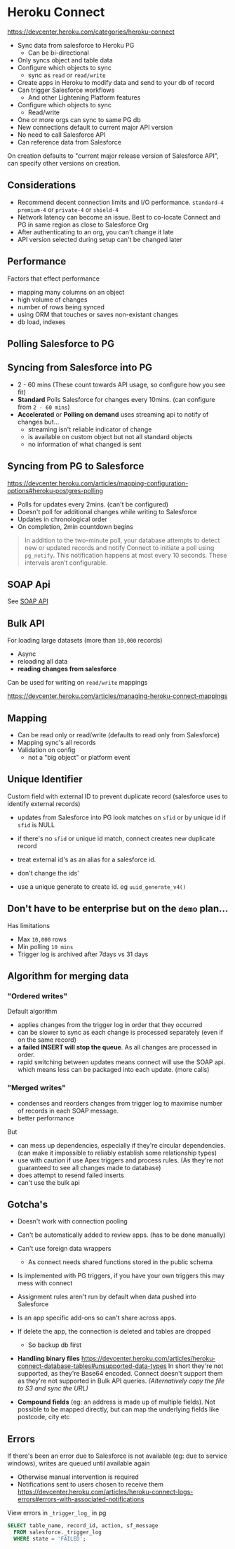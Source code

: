 # Heroku Connect

https://devcenter.heroku.com/categories/heroku-connect

- Sync data from salesforce to Heroku PG
  - Can be bi-directional
- Only syncs object and table data
- Configure which objects to sync
  - sync as `read` or `read/write`
- Create apps in Heroku to modify data and send to your db of record
- Can trigger Salesforce workflows
  - And other Lightening Platform features
- Configure which objects to sync
  - Read/write
- One or more orgs can sync to same PG db
- New connections default to current major API version
- No need to call Salesforce API
- Can reference data from Salesforce

On creation defaults to "current major release version of Salesforce API", can specify other versions on creation.

## Considerations

- Recommend decent connection limits and I/O performance. `standard-4` `premium-4` or `private-4` or `shield-4`
- Network latency can become an issue. Best to co-locate Connect and PG in same region as close to Salesforce Org
- After authenticating to an org, you can't change it late
- API version selected during setup can't be changed later

## Performance

Factors that effect performance

- mapping many columns on an object
- high volume of changes
- number of rows being synced
- using ORM that touches or saves non-existant changes
- db load, indexes

## Polling Salesforce to PG

## Syncing from Salesforce into PG

- 2 - 60 mins (These count towards API usage, so configure how you see fit)
- **Standard** Polls Salesforce for changes every 10mins. (can configure from `2 - 60 mins`)
- **Accelerated** or **Polling on demand** uses streaming api to notify of changes but…
  - streaming isn't reliable indicator of change
  - is available on custom object but not all standard objects
  - no information of what changed is sent

## Syncing from PG to Salesforce

https://devcenter.heroku.com/articles/mapping-configuration-options#heroku-postgres-polling

- Polls for updates every 2mins. (can't be configured)
- Doesn't poll for additional changes while writing to Salesforce
- Updates in chronological order
- On completion, 2min countdown begins

> In addition to the two-minute poll, your database attempts to detect new or updated records and notify Connect to initiate a poll using `pg_notify`. This notification happens at most every 10 seconds. These intervals aren’t configurable.

## SOAP Api

See [SOAP API](../integration/soap.md)

## Bulk API

For loading large datasets (more than `10,000` records)

- Async
- reloading all data
- **reading changes from salesforce**

Can be used for writing on `read/write` mappings

https://devcenter.heroku.com/articles/managing-heroku-connect-mappings

## Mapping

- Can be read only or read/write (defaults to read only from Salesforce)
- Mapping sync's all records
- Validation on config
  - not a "big object" or platform event

## Unique Identifier

Custom field with external ID to prevent duplicate record (salesforce uses to identify external records)

- updates from Salesforce into PG look matches on `sfid` or by unique id if `sfid` is NULL
- if there's no `sfid` or unique id match, connect creates new duplicate record

- treat external id's as an alias for a salesforce id.
- don't change the ids'
- use a unique generate to create id. eg `uuid_generate_v4()`

## Don't have to be enterprise but on the `demo` plan...

Has limitations

- Max `10,000` rows
- Min polling `10 mins`
- Trigger log is archived after 7days vs 31 days

## Algorithm for merging data

### "Ordered writes"

Default algorithm

- applies changes from the trigger log in order that they occurred
- can be slower to sync as each change is processed separately (even if on the same record)
- **a failed INSERT will stop the queue**. As all changes are processed in order.
- rapid switching between updates means connect will use the SOAP api. which means less can be packaged into each update. (more calls)

### "Merged writes"

- condenses and reorders changes from trigger log to maximise number of records in each SOAP message.
- better performance

But

- can mess up dependencies, especially if they're circular dependencies. (can make it impossible to reliably establish some relationship types)
- use with caution if use Apex triggers and process rules. (As they're not guaranteed to see all changes made to database)
- does attempt to resend failed inserts
- can't use the bulk api

## Gotcha's

- Doesn't work with connection pooling
- Can't be automatically added to review apps. (has to be done manually)
- Can't use foreign data wrappers
  - As connect needs shared functions stored in the public schema
- Is implemented with PG triggers, if you have your own triggers this may mess with connect
- Assignment rules aren't run by default when data pushed into Salesforce
- Is an app specific add-ons so can't share across apps.
- If delete the app, the connection is deleted and tables are dropped
  - So backup db first

- **Handling binary files** https://devcenter.heroku.com/articles/heroku-connect-database-tables#unsupported-data-types  In short they're not supported, as they're Base64 encoded. Connect doesn't support them as they're not supported in Bulk API queries. _(Alternatively copy the file to S3 and sync the URL)_

- **Compound fields** (eg: an address is made up of multiple fields). Not possible to be mapped directly, but can map the underlying fields like postcode, city etc


## Errors

If there's been an error due to Salesforce is not available (eg: due to service windows), writes are queued until available again

- Otherwise manual intervention is required
- Notifications sent to users chosen to receive them
  https://devcenter.heroku.com/articles/heroku-connect-logs-errors#errors-with-associated-notifications

View errors in `_trigger_log_` in pg

```sql
SELECT table_name, record_id, action, sf_message
  FROM salesforce._trigger_log
  WHERE state = 'FAILED';
```
